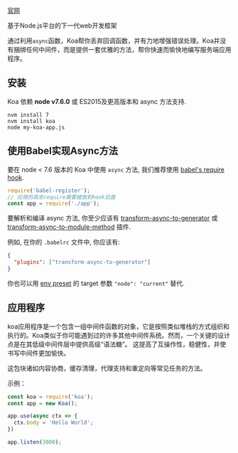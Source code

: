 [官网](https://koa.bootcss.com/#introduction)

基于Node.js平台的下一代web开发框架

通过利用`async`函数，Koa帮你丢弃回调函数，并有力地增强错误处理。Koa并没有捆绑任何中间件，而是提供一套优雅的方法，帮你快速而愉快地编写服务端应用程序。

## 安装

Koa 依赖 **node v7.6.0** 或 ES2015及更高版本和 async 方法支持.

```shell
nvm install 7
nvm install koa
node my-koa-app.js
```

## 使用Babel实现Async方法

要在 node < 7.6 版本的 Koa 中使用 `async` 方法, 我们推荐使用 [babel's require hook](https://www.babeljs.cn/docs/usage/babel-register/).

```javascript
require('babel-register');
// 应用的其余require需要被放到hook后面
const app = require('./app');
```

要解析和编译 async 方法, 你至少应该有 [transform-async-to-generator](https://www.babeljs.cn/docs/plugins/transform-async-to-generator/) 或 [transform-async-to-module-method](https://www.babeljs.cn/docs/plugins/transform-async-to-module-method/) 插件.

例如, 在你的 `.babelrc` 文件中, 你应该有:

```json
{
  "plugins": ["transform-async-to-generator"]
}
```

你也可以用 [env preset](https://www.babeljs.cn/docs/plugins/preset-env/) 的 target 参数 `"node": "current"` 替代.

## 应用程序

koa应用程序是一个包含一组中间件函数的对象，它是按照类似堆栈的方式组织和执行的。Koa类似于你可能遇到过的许多其他中间件系统。然而，一个关键的设计点是在其低级中间件层中提供高级“语法糖”。 这提高了互操作性，稳健性，并使书写中间件更加愉快。

这包块诸如内容协商，缓存清理，代理支持和重定向等常见任务的方法。

示例：

```javascript
const koa = require('koa');
const app = new Koa();

app.use(async ctx => {
  ctx.body = 'Hello World';
})

app.listen(3000);
```

